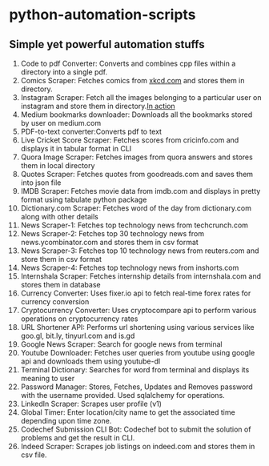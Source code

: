 # python-automation-scripts
## Simple yet powerful automation stuffs  
  
  1. Code to pdf Converter: Converts and combines cpp files within a directory into a single pdf.  
  2. Comics Scraper: Fetches comics from [xkcd.com](https:xkcd.com) and stores them in directory.
  3. Instagram Scraper: Fetch all the images belonging to a particular user on instagram and store them in directory.[In action](https://www.youtube.com/watch?v=n3JW35BYmzA)
  4. Medium bookmarks downloader: Downloads all the bookmarks stored by user on medium.com
  5. PDF-to-text converter:Converts pdf to text
  6. Live Cricket Score Scraper: Fetches scores from cricinfo.com and displays it in tabular format in CLI
  7. Quora Image Scraper: Fetches images from quora answers and stores them in local directory
  8. Quotes Scraper: Fetches quotes from goodreads.com and saves them into json file
  9. IMDB Scraper: Fetches movie data from imdb.com and displays in pretty format using tabulate python package
  10. Dictionary.com Scraper: Fetches word of the day from dictionary.com along with other details
  11. News Scraper-1: Fetches top technology news from techcrunch.com
  12. News Scraper-2: Fetches top 30 technology news from news.ycombinator.com and stores them in csv format
  13. News Scraper-3: Fetches top 10 technology news from reuters.com and store them in csv format
  14. News Scraper-4: Fetches top technology news from inshorts.com
  15. Internshala Scraper: Fetches internship details from internshala.com and stores them in database
  16. Currency Converter: Uses fixer.io api to fetch real-time forex rates for currency conversion
  17. Cryptocurrency Converter: Uses cryptocompare api to perform various operations on cryptocurrency rates
  18. URL Shortener API: Performs url shortening using various services like goo.gl, bit.ly, tinyurl.com and is.gd
  19. Google News Scraper: Search for google news from terminal
  20. Youtube Downloader: Fetches user queries from youtube using google api and downloads them using youtube-dl
  21. Terminal Dictionary: Searches for word from terminal and displays its meaning to user
  22. Password Manager: Stores, Fetches, Updates and Removes password with the username provided. Used sqlalchemy for operations.
  23. LinkedIn Scraper: Scrapes user profile (v1)
  24. Global Timer: Enter location/city name to get the associated time depending upon time zone.
  25. Codechef Submission CLI Bot: Codechef bot to submit the solution of problems and get the result in CLI.
  26. Indeed Scraper: Scrapes job listings on indeed.com and stores them in csv file.